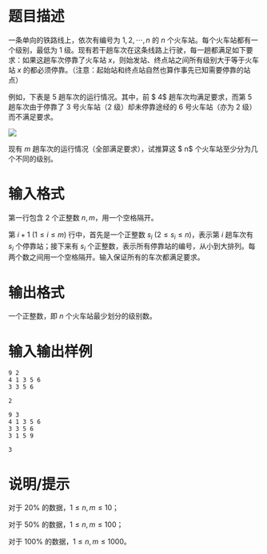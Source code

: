 # 题目描述

一条单向的铁路线上，依次有编号为 $1,2,\cdots,n$ 的 $n$ 个火车站。每个火车站都有一个级别，最低为 $1$ 级。现有若干趟车次在这条线路上行驶，每一趟都满足如下要求：如果这趟车次停靠了火车站 $x$，则始发站、终点站之间所有级别大于等于火车站 $x$ 的都必须停靠。（注意：起始站和终点站自然也算作事先已知需要停靠的站点）

例如，下表是 $5$ 趟车次的运行情况。其中，前 $ 4$ 趟车次均满足要求，而第 $5$ 趟车次由于停靠了 $3$ 号火车站（$2$ 级）却未停靠途经的 $6$ 号火车站（亦为 $2$ 级）而不满足要求。

![](file://level.png)

现有 $m$ 趟车次的运行情况（全部满足要求），试推算这 $ n$ 个火车站至少分为几个不同的级别。

# 输入格式

第一行包含 $2$ 个正整数 $n, m$，用一个空格隔开。

第 $i+1~(1 \leq i \leq m)$ 行中，首先是一个正整数 $s_i~(2 \leq s_i \leq n)$，表示第 $i$ 趟车次有 $s_i$ 个停靠站；接下来有 $s_i$ 个正整数，表示所有停靠站的编号，从小到大排列。每两个数之间用一个空格隔开。输入保证所有的车次都满足要求。

# 输出格式

一个正整数，即 $n$ 个火车站最少划分的级别数。

# 输入输出样例

```input1
9 2
4 1 3 5 6
3 3 5 6
```

```output1
2
```

```input2
9 3
4 1 3 5 6
3 3 5 6
3 1 5 9
```

```output2
3
```

# 说明/提示

对于 $20 \%$ 的数据，$1 \leq n,m \leq 10$；

对于 $50 \%$ 的数据，$1 \leq n,m \leq 100$；

对于 $100 \%$ 的数据，$1 \leq n,m \leq 1000$。
